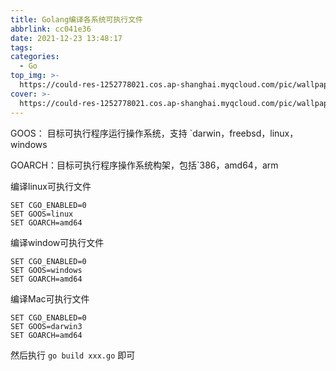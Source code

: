 ```yaml
---
title: Golang编译各系统可执行文件
abbrlink: cc041e36
date: 2021-12-23 13:48:17
tags:
categories:
  - Go
top_img: >-
  https://could-res-1252778021.cos.ap-shanghai.myqcloud.com/pic/wallpaper/timg1.jpg
cover: >-
  https://could-res-1252778021.cos.ap-shanghai.myqcloud.com/pic/wallpaper/timg1.jpg
---
```




GOOS：     目标可执行程序运行操作系统，支持 `darwin，freebsd，linux，windows

GOARCH：目标可执行程序操作系统构架，包括`386，amd64，arm



编译linux可执行文件

```
SET CGO_ENABLED=0
SET GOOS=linux
SET GOARCH=amd64
```

编译window可执行文件

```
SET CGO_ENABLED=0
SET GOOS=windows
SET GOARCH=amd64
```

编译Mac可执行文件

```
SET CGO_ENABLED=0
SET GOOS=darwin3 
SET GOARCH=amd64
```



然后执行 `go build xxx.go` 即可
